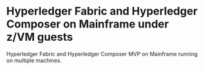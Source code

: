 # Hyperledger Fabric and Hyperledger Composer on Mainframe under z/VM guests
Hyperledger Fabric and Hyperledger Composer MVP on Mainframe running on multiple machines.
